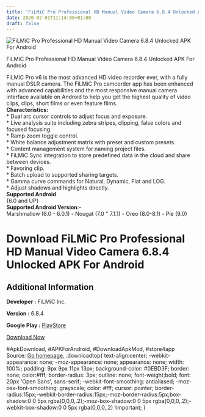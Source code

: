 ```yaml
---
title: 'FiLMiC Pro Professional HD Manual Video Camera 6.8.4 Unlocked APK For Android'
date: 2020-02-01T11:14:00+01:00
draft: false
---
```


![FiLMiC Pro Professional HD Manual Video Camera 6.8.4 Unlocked APK For Android](https://i1.wp.com/apkhome.net/wp-content/uploads/2020/02/FiLMiC-Pro-Professional-HD-Manual-Video-Camera-6.8.4-Unlocked.png "FiLMiC Pro Professional HD Manual Video Camera 6.8.4 Unlocked APK For Android")

  

FiLMiC Pro Professional HD Manual Video Camera 6.8.4 Unlocked APK For Android

FiLMiC Pro v6 is the most advanced HD video recorder ever, with a fully manual DSLR camera. The FiLMiC Pro camcorder app has been enhanced with advanced capabilities and the most responsive manual camera interface available on Android to help you get the highest quality of video clips, clips, short films or even feature films.  
**Characteristics:**  
\* Dual arc cursor controls to adjust focus and exposure.  
\* Live analysis suite including zebra stripes, clipping, false colors and focused focusing.  
\* Ramp zoom toggle control.  
\* White balance adjustment matrix with preset and custom presets.  
\* Content management system for naming project files.  
\* FiLMiC Sync integration to store predefined data in the cloud and share between devices.  
\* Favoring clip.  
\* Batch upload to supported sharing targets.  
\* Gamma curve commands for Natural, Dynamic, Flat and LOG.  
\* Adjust shadows and highlights directly.  
**Supported Android**  
{6.0 and UP}  
**Supported Android Version**:-  
Marshmallow (6.0 - 6.0.1) - Nougat (7.0 " 7.1.1) - Oreo (8.0-8.1) - Pie (9.0)

Download FiLMiC Pro Professional HD Manual Video Camera 6.8.4 Unlocked APK For Android
======================================================================================

Additional Information
----------------------

**Developer :** FiLMiC Inc.

**Version :** 6.8.4

**Google Play :** [PlayStore](https://play.google.com/store/apps/details?id=com.filmic.filmicpro)

  

[Download Now](https://store4app.co/post/filmic-pro-professional-hd-manual-video-camera-6-8-4-unlocked-apk-for-android_1580551606)

  
#ApkDownload, #APKForAndroid, #DownloadApkMod, #store4app  
Source: [Go homepage.](https://store4app.co/post/filmic-pro-professional-hd-manual-video-camera-6-8-4-unlocked-apk-for-android_1580551606) .downloadtop{ text-align:center; -webkit-appearance: none; -moz-appearance: none; appearance: none; width: 100%; padding: 9px 9px 11px 13px; background-color: #0EBD3F; border: none; color:#fff; border-radius: 3px; outline: none; font-weight;bold; font: 20px 'Open Sans', sans-serif; -webkit-font-smoothing: antialiased; -moz-osx-font-smoothing: grayscale; color: #fff; cursor: pointer; border-radius:15px;-webkit-border-radius:15px;-moz-border-radius:5px;box-shadow:0 0 5px rgba(0,0,0,.2);-moz-box-shadow:0 0 5px rgba(0,0,0,.2);-webkit-box-shadow:0 0 5px rgba(0,0,0,.2) !important; }